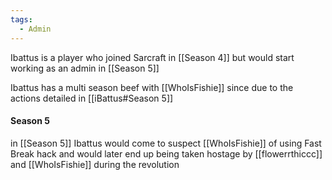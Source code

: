 ```yaml
---
tags:
  - Admin
---
```


Ibattus is a player who joined Sarcraft in [[Season 4]] but would start working as an admin in [[Season 5]]

Ibattus has a multi season beef with [[WhoIsFishie]] since due to the actions detailed in [[iBattus#Season 5]]


#### Season 5
in [[Season 5]] Ibattus would come to suspect [[WhoIsFishie]] of using Fast Break hack and would later end up being taken hostage by [[flowerrthiccc]] and [[WhoIsFishie]] during the revolution 